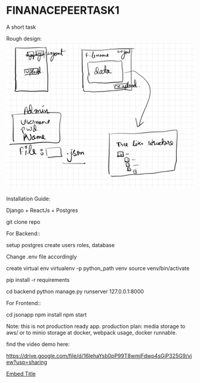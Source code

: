 # FINANACEPEERTASK1
A short task

Rough design:
![Screenshot](rough.jpg)


Installation Guide:

Django + ReactJs + Postgres

git clone repo

For Backend::

setup postgres
create users roles, database

Change .env file accordingly

create virtual env
virtualenv -p python_path venv
source venv/bin/activate

pip install -r requirements

cd backend
python manage.py runserver 127.0.0.1:8000

For Frontend::

cd jsonapp
npm install
npm start


Note: this is not production ready app. 
production plan: media storage to aws/ or to minio storage at docker, webpack usage, docker runnable.

find the video demo here:


https://drive.google.com/file/d/16lehaYsb0pP99T8wmjFdwp4sGjP325G9/view?usp=sharing

[Embed Title](https://drive.google.com/file/d/16lehaYsb0pP99T8wmjFdwp4sGjP325G9/preview "@embed")
